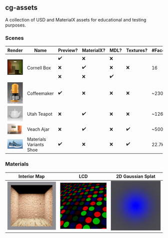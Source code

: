 ## cg-assets

A collection of USD and MaterialX assets for educational and testing purposes.

### Scenes

<table>
    <thead>
        <tr>
            <th>Render</th>
            <th>Name</th>
            <th>Preview?</th>
            <th>MaterialX?</th>
            <th>MDL?</th>
            <th>Textures?</th>
            <th>#Faces</th>
            <th>License</th>
        </tr>
    </thead>
    <tbody>
        <tr>
            <td rowspan=3 align="center">
              <a href="cornell-box">
                <img max-width=120 width=120 src="cornell-box/preview.png" />
              </a>
            </td>
            <td rowspan=3>Cornell Box</td>
            <td>✔️</td>
            <td>❌</td>
            <td>❌</td>
            <td rowspan=3>❌</td>
            <td rowspan=3>16</td>
            <td rowspan=3>CC0</td>
        </tr>
        <tr>
            <td>❌</td>
            <td>✔️</td>
            <td>❌</td>
        </tr>
        <tr>
            <td>❌</td>
            <td>❌</td>
            <td>✔️</td>
        </tr>
        <tr>
            <td align="center">
              <a href="coffeemaker">
                <img max-width=120 width=120 src="coffeemaker/preview.png" />
              </a>
            </td>
            <td>Coffeemaker</td>
            <td>✔️</td>
            <td>❌</td>
            <td>❌</td>
            <td>❌</td>
            <td>~230k</td>
            <td>CC-BY</td>
        </tr>
        <tr>
            <td align="center">
              <a href="teapot">
                <img max-width=120 width=120 src="teapot/preview.png" />
              </a>
            </td>
            <td>Utah Teapot</td>
            <td>❌</td>
            <td>✔️</td>
            <td>❌</td>
            <td>❌</td>
            <td>~126k</td>
            <td>CC0</td>
        </tr>
        <tr>
            <td align="center">
              <a href="veach-ajar">
                <!-- Corresponds to height of 120, but has correct aspect ratio on mobile -->
                <img max-width=175 width=175 src="veach-ajar/preview.png" />
              </a>
            </td>
            <td>Veach Ajar</td>
            <td>❌</td>
            <td>✔️</td>
            <td>❌</td>
            <td>✔️</td>
            <td>~500k</td>
            <td>CC0</td>
        </tr>
        <tr>
            <td align="center">
              <a href="materials-variants-shoe">
                <img max-width=120 width=120 src="materials-variants-shoe/preview.png" />
              </a>
            </td>
            <td>Materials Variants Shoe</td>
            <td>✔️</td>
            <td>❌</td>
            <td>❌</td>
            <td>✔️</td>
            <td>22.7k</td>
            <td>CC-BY</td>
        </tr>
    </tbody>
</table>

### Materials

| Interior Map | LCD  | 2D Gaussian Splat |
| --- | --- | --- |
| <a href="interior-map"><img width="200" src="interior-map/preview.png" /></a> | <a href="lcd"><img width="200" src="lcd/preview.png" /></a> | <a href="2dgs"><img width="200" src="2dgs/preview.png" /></a> |
